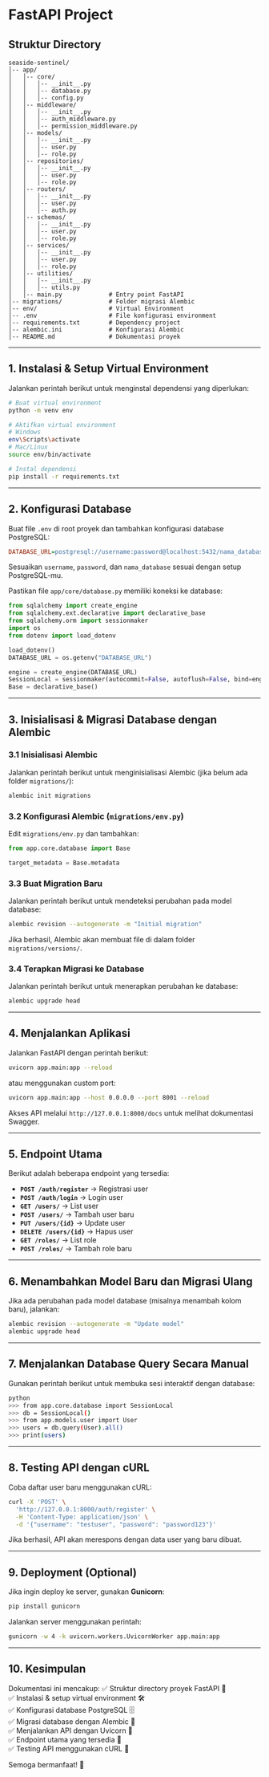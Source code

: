 # FastAPI Project

## Struktur Directory
```
seaside-sentinel/
│-- app/        
│   │-- core/
│   │   │-- __init__.py
│   │   │-- database.py     
│   │   │-- config.py
│   │-- middleware/
│   │   │-- __init__.py
│   │   │-- auth_middleware.py     
│   │   │-- permission_middleware.py
│   │-- models/             
│   │   │-- __init__.py
│   │   │-- user.py         
│   │   │-- role.py         
│   │-- repositories/       
│   │   │-- __init__.py
│   │   │-- user.py         
│   │   │-- role.py         
│   │-- routers/            
│   │   │-- __init__.py
│   │   │-- user.py         
│   │   │-- auth.py         
│   │-- schemas/            
│   │   │-- __init__.py
│   │   │-- user.py         
│   │   │-- role.py         
│   │-- services/           
│   │   │-- __init__.py
│   │   │-- user.py         
│   │   │-- role.py         
│   │-- utilities/          
│   │   │-- __init__.py
│   │   │-- utils.py     
│   │-- main.py             # Entry point FastAPI
│-- migrations/             # Folder migrasi Alembic
│-- env/                    # Virtual Environment
│-- .env                    # File konfigurasi environment
│-- requirements.txt        # Dependency project
│-- alembic.ini             # Konfigurasi Alembic
│-- README.md               # Dokumentasi proyek
```

---

## **1. Instalasi & Setup Virtual Environment**
Jalankan perintah berikut untuk menginstal dependensi yang diperlukan:
```sh
# Buat virtual environment
python -m venv env

# Aktifkan virtual environment
# Windows
env\Scripts\activate
# Mac/Linux
source env/bin/activate

# Instal dependensi
pip install -r requirements.txt
```

---

## **2. Konfigurasi Database**
Buat file `.env` di root proyek dan tambahkan konfigurasi database PostgreSQL:
```ini
DATABASE_URL=postgresql://username:password@localhost:5432/nama_database
```
Sesuaikan `username`, `password`, dan `nama_database` sesuai dengan setup PostgreSQL-mu.

Pastikan file `app/core/database.py` memiliki koneksi ke database:
```python
from sqlalchemy import create_engine
from sqlalchemy.ext.declarative import declarative_base
from sqlalchemy.orm import sessionmaker
import os
from dotenv import load_dotenv

load_dotenv()
DATABASE_URL = os.getenv("DATABASE_URL")

engine = create_engine(DATABASE_URL)
SessionLocal = sessionmaker(autocommit=False, autoflush=False, bind=engine)
Base = declarative_base()
```

---

## **3. Inisialisasi & Migrasi Database dengan Alembic**

### **3.1 Inisialisasi Alembic**
Jalankan perintah berikut untuk menginisialisasi Alembic (jika belum ada folder `migrations/`):
```sh
alembic init migrations
```

### **3.2 Konfigurasi Alembic (`migrations/env.py`)**
Edit `migrations/env.py` dan tambahkan:
```python
from app.core.database import Base

target_metadata = Base.metadata
```

### **3.3 Buat Migration Baru**
Jalankan perintah berikut untuk mendeteksi perubahan pada model database:
```sh
alembic revision --autogenerate -m "Initial migration"
```
Jika berhasil, Alembic akan membuat file di dalam folder `migrations/versions/`.

### **3.4 Terapkan Migrasi ke Database**
Jalankan perintah berikut untuk menerapkan perubahan ke database:
```sh
alembic upgrade head
```

---

## **4. Menjalankan Aplikasi**
Jalankan FastAPI dengan perintah berikut:
```sh
uvicorn app.main:app --reload
```
atau menggunakan custom port:
```sh
uvicorn app.main:app --host 0.0.0.0 --port 8001 --reload
```
Akses API melalui `http://127.0.0.1:8000/docs` untuk melihat dokumentasi Swagger.

---

## **5. Endpoint Utama**
Berikut adalah beberapa endpoint yang tersedia:
- **`POST /auth/register`** → Registrasi user
- **`POST /auth/login`** → Login user
- **`GET /users/`** → List user
- **`POST /users/`** → Tambah user baru
- **`PUT /users/{id}`** → Update user
- **`DELETE /users/{id}`** → Hapus user
- **`GET /roles/`** → List role
- **`POST /roles/`** → Tambah role baru

---

## **6. Menambahkan Model Baru dan Migrasi Ulang**
Jika ada perubahan pada model database (misalnya menambah kolom baru), jalankan:
```sh
alembic revision --autogenerate -m "Update model"
alembic upgrade head
```

---

## **7. Menjalankan Database Query Secara Manual**
Gunakan perintah berikut untuk membuka sesi interaktif dengan database:
```sh
python
>>> from app.core.database import SessionLocal
>>> db = SessionLocal()
>>> from app.models.user import User
>>> users = db.query(User).all()
>>> print(users)
```

---

## **8. Testing API dengan cURL**
Coba daftar user baru menggunakan cURL:
```sh
curl -X 'POST' \
  'http://127.0.0.1:8000/auth/register' \
  -H 'Content-Type: application/json' \
  -d '{"username": "testuser", "password": "password123"}'
```

Jika berhasil, API akan merespons dengan data user yang baru dibuat.

---

## **9. Deployment (Optional)**
Jika ingin deploy ke server, gunakan **Gunicorn**:
```sh
pip install gunicorn
```
Jalankan server menggunakan perintah:
```sh
gunicorn -w 4 -k uvicorn.workers.UvicornWorker app.main:app
```

---

## **10. Kesimpulan**
Dokumentasi ini mencakup:
✅ Struktur directory proyek FastAPI 📂  
✅ Instalasi & setup virtual environment 🛠️  
✅ Konfigurasi database PostgreSQL 🗄️  
✅ Migrasi database dengan Alembic 🔄  
✅ Menjalankan API dengan Uvicorn 🚀  
✅ Endpoint utama yang tersedia 📡  
✅ Testing API menggunakan cURL 🧪  

Semoga bermanfaat! 🚀

